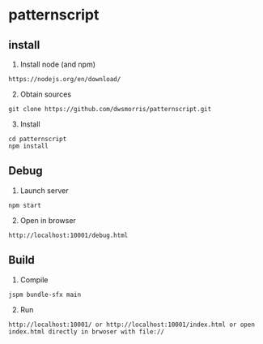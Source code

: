 # patternscript

## install

1) Install node (and npm)
```
https://nodejs.org/en/download/
```
2) Obtain sources
```
git clone https://github.com/dwsmorris/patternscript.git
```
3) Install
```
cd patternscript
npm install
```
## Debug

1) Launch server
```
npm start
```
2) Open in browser
```
http://localhost:10001/debug.html
```
## Build

1) Compile
```
jspm bundle-sfx main
```
2) Run
```
http://localhost:10001/ or http://localhost:10001/index.html or open index.html directly in brwoser with file://
```
